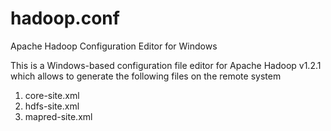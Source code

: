 # hadoop.conf
Apache Hadoop Configuration Editor for Windows

This is a Windows-based configuration file editor for Apache Hadoop v1.2.1 which allows to generate the following files on the remote system

1. core-site.xml
2. hdfs-site.xml
3. mapred-site.xml
